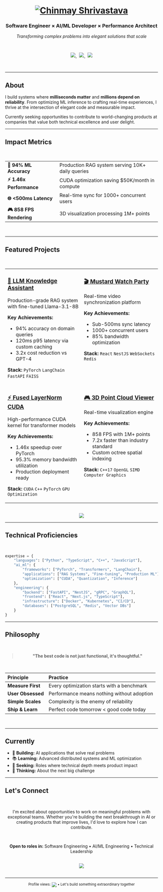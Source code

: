 <div align="center">
  
<h1 align="center">
  <br>
  <a href="https://github.com/JonSnow1807"><img src="https://readme-typing-svg.herokuapp.com?font=Archivo+Black&size=35&pause=2000&color=1a1a1a&center=true&vCenter=true&width=600&height=70&lines=CHINMAY+SHRIVASTAVA" alt="Chinmay Shrivastava"></a>
</h1>

<h3 align="center">Software Engineer × AI/ML Developer × Performance Architect</h3>

<p align="center">
  <em>Transforming complex problems into elegant solutions that scale</em>
</p>

<br>

<p align="center">
  <a href="https://linkedin.com/in/cshrivastava">
    <img src="https://img.shields.io/badge/LinkedIn-0A66C2?style=flat&logo=linkedin&logoColor=white" />
  </a>
  &nbsp;
  <a href="mailto:cshrivastava2000@gmail.com">
    <img src="https://img.shields.io/badge/Email-EA4335?style=flat&logo=gmail&logoColor=white" />
  </a>
  &nbsp;
  <a href="https://huggingface.co/chinmays18">
    <img src="https://img.shields.io/badge/HuggingFace-FFD21E?style=flat&logo=huggingface&logoColor=black" />
  </a>
</p>

</div>

<br>

---

## About

I build systems where **milliseconds matter** and **millions depend on reliability**. From optimizing ML inference to crafting real-time experiences, I thrive at the intersection of elegant code and measurable impact.

Currently seeking opportunities to contribute to world-changing products at companies that value both technical excellence and user delight.

---

## Impact Metrics

<div align="center">
<br>

| | |
|:--|:--|
| **🎯 94% ML Accuracy** | Production RAG system serving 10K+ daily queries |
| **⚡ 1.46x Performance** | CUDA optimization saving $50K/month in compute |
| **🌐 <500ms Latency** | Real-time sync for 1000+ concurrent users |
| **🎮 858 FPS Rendering** | 3D visualization processing 1M+ points |

<br>
</div>

---

## Featured Projects

<br>

<table>
<tr>
<td width="50%" valign="top">

### [🤖 LLM Knowledge Assistant](https://github.com/JonSnow1807/llm-knowledge-assistant)

Production-grade RAG system with fine-tuned Llama-3.1-8B

**Key Achievements:**
- 94% accuracy on domain queries
- 120ms p95 latency via custom caching
- 3.2x cost reduction vs GPT-4

**Stack:** `PyTorch` `LangChain` `FastAPI` `FAISS`

</td>
<td width="50%" valign="top">

### [🎬 Mustard Watch Party](https://github.com/JonSnow1807/Mustard-Watch-Party)

Real-time video synchronization platform

**Key Achievements:**
- Sub-500ms sync latency
- 1000+ concurrent users
- 85% bandwidth optimization

**Stack:** `React` `NestJS` `WebSockets` `Redis`

</td>
</tr>
<tr>
<td width="50%" valign="top">

### [⚡ Fused LayerNorm CUDA](https://github.com/JonSnow1807/Fused-LayerNorm-CUDA-Operator)

High-performance CUDA kernel for transformer models

**Key Achievements:**
- 1.46x speedup over PyTorch
- 95.3% memory bandwidth utilization
- Production deployment ready

**Stack:** `CUDA` `C++` `PyTorch` `GPU Optimization`

</td>
<td width="50%" valign="top">

### [🎮 3D Point Cloud Viewer](https://github.com/JonSnow1807/3D-Point-Cloud-Viewer)

Real-time visualization engine

**Key Achievements:**
- 858 FPS with 1M+ points
- 7.2x faster than industry standard
- Custom octree spatial indexing

**Stack:** `C++17` `OpenGL` `SIMD` `Computer Graphics`

</td>
</tr>
</table>

<div align="center">
  <br>
  <a href="https://github.com/JonSnow1807?tab=repositories">
    <img src="https://img.shields.io/badge/View_All_Projects-1a1a1a?style=for-the-badge" />
  </a>
</div>

---

## Technical Proficiencies

<br>

```python
expertise = {
    "languages": ["Python", "TypeScript", "C++", "JavaScript"],
    "ai_ml": {
        "frameworks": ["PyTorch", "Transformers", "LangChain"],
        "applications": ["RAG Systems", "Fine-tuning", "Production ML"],
        "optimization": ["CUDA", "Quantization", "Inference"]
    },
    "engineering": {
        "backend": ["FastAPI", "NestJS", "gRPC", "GraphQL"],
        "frontend": ["React", "Next.js", "TypeScript"],
        "infrastructure": ["Docker", "Kubernetes", "CI/CD"],
        "databases": ["PostgreSQL", "Redis", "Vector DBs"]
    }
}
```

---

## Philosophy

<div align="center">
<br>

> **"The best code is not just functional, it's thoughtful."**

<br>

| Principle | Practice |
|:----------|:---------|
| **Measure First** | Every optimization starts with a benchmark |
| **User Obsessed** | Performance means nothing without adoption |
| **Simple Scales** | Complexity is the enemy of reliability |
| **Ship & Learn** | Perfect code tomorrow < good code today |

<br>
</div>

---

## Currently

- 🔨 **Building:** AI applications that solve real problems
- 📚 **Learning:** Advanced distributed systems and ML optimization
- 🎯 **Seeking:** Roles where technical depth meets product impact
- 💭 **Thinking:** About the next big challenge

---

## Let's Connect

<div align="center">
<br>

I'm excited about opportunities to work on meaningful problems with exceptional teams. Whether you're building the next breakthrough in AI or creating products that improve lives, I'd love to explore how I can contribute.

<br>

**Open to roles in:** Software Engineering • AI/ML Engineering • Technical Leadership

<br>

<a href="mailto:cshrivastava2000@gmail.com">
  <img src="https://img.shields.io/badge/Start_a_Conversation-1a1a1a?style=for-the-badge&logo=gmail&logoColor=white" />
</a>

<br>
<br>

---

<sub>Profile views: <img src="https://komarev.com/ghpvc/?username=JonSnow1807&style=flat-square&color=1a1a1a" align="center" /> • Let's build something extraordinary together</sub>

</div>
